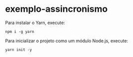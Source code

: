 # exemplo-assincronismo

Para instalar o Yarn, execute:

```
npm i -g yarn
```

Para inicializar o projeto como um módulo Node.js, execute:

```
yarn init -y
```
